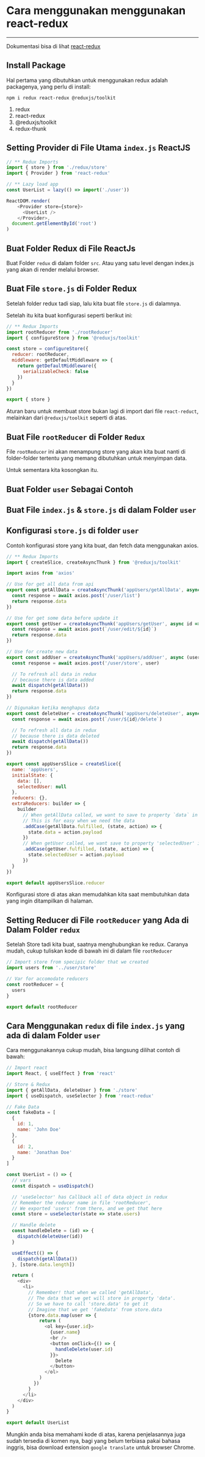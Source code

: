 # Cara menggunakan menggunakan react-redux
___

Dokumentasi bisa di lihat [react-redux](https://react-redux.js.org/)

## Install Package

Hal pertama yang dibutuhkan untuk menggunakan redux adalah packagenya, yang perlu di install:

`npm i redux react-redux @reduxjs/toolkit`

1. redux
2. react-redux
3. @reduxjs/toolkit
4. redux-thunk

## Setting Provider di File Utama `index.js` ReactJS

```javascript
// ** Redux Imports
import { store } from './redux/store'
import { Provider } from 'react-redux'

// ** Lazy load app
const UserList = lazy(() => import('./user'))

ReactDOM.render(
    <Provider store={store}>
      <UserList />
    </Provider>,
  document.getElementById('root')
)
```

## Buat Folder Redux di File ReactJs

Buat Folder `redux` di dalam folder `src`. Atau yang satu level dengan index.js yang akan di render melalui browser.

## Buat File `store.js` di Folder Redux

Setelah folder redux tadi siap, lalu kita buat file `store.js` di dalamnya.

Setelah itu kita buat konfigurasi seperti berikut ini:

```javascript
// ** Redux Imports
import rootReducer from './rootReducer'
import { configureStore } from '@reduxjs/toolkit'

const store = configureStore({
  reducer: rootReducer,
  middleware: getDefaultMiddleware => {
    return getDefaultMiddleware({
      serializableCheck: false
    })
  }
})

export { store }
```

Aturan baru untuk membuat store bukan lagi di import dari file `react-reduct`, melainkan dari `@reduxjs/toolkit` seperti di atas.

## Buat File `rootReducer` di Folder `Redux`

File `rootReducer` ini akan menampung store yang akan kita buat nanti di folder-folder tertentu yang memang dibutuhkan untuk menyimpan data.

Untuk sementara kita kosongkan itu.

## Buat Folder `user` Sebagai Contoh
## Buat File `index.js` & `store.js` di dalam Folder `user`
## Konfigurasi `store.js` di folder `user`

Contoh konfigurasi store yang kita buat, dan fetch data menggunakan axios.

```javascript
// ** Redux Imports
import { createSlice, createAsyncThunk } from '@reduxjs/toolkit'

import axios from 'axios'

// Use for get all data from api
export const getAllData = createAsyncThunk('appUsers/getAllData', async () => {
  const response = await axios.post('/user/list')
  return response.data
})

// Use for get some data before update it
export const getUser = createAsyncThunk('appUsers/getUser', async id => {
  const response = await axios.post(`/user/edit/${id}`)
  return response.data
})

// Use for create new data
export const addUser = createAsyncThunk('appUsers/addUser', async (user, { dispatch, getState }) => {
  const response = await axios.post('/user/store', user)

  // To refresh all data in redux
  // because there is data added
  await dispatch(getAllData())
  return response.data
})

// Digunakan ketika menghapus data
export const deleteUser = createAsyncThunk('appUsers/deleteUser', async (id, { dispatch, getState }) => {
  const response = await axios.post(`/user/${id}/delete`)

  // To refresh all data in redux
  // because there is data deleted
  await dispatch(getAllData())
  return response.data
})

export const appUsersSlice = createSlice({
  name: 'appUsers',
  initialState: {
    data: [],
    selectedUser: null
  },
  reducers: {},
  extraReducers: builder => {
    builder
      // When getAllData called, we want to save to property `data` in reducer
      // This is for easy when we need the data
      .addCase(getAllData.fulfilled, (state, action) => {
        state.data = action.payload
      })
      // When getUser called, we want save to property 'selectedUser' in reducer
      .addCase(getUser.fulfilled, (state, action) => {
        state.selectedUser = action.payload
      })
  }
})

export default appUsersSlice.reducer

```

Konfigurasi store di atas akan memudahkan kita saat membutuhkan data yang ingin ditampilkan di halaman.

## Setting Reducer di File `rootReducer` yang Ada di Dalam Folder `redux`

Setelah Store tadi kita buat, saatnya menghubungkan ke redux.
Caranya mudah, cukup tuliskan kode di bawah ini di dalam file `rootReducer`

```javascript
// Import store from specipic folder that we created
import users from '../user/store'

// Var for accomodate reducers
const rootReducer = {
  users
}

export default rootReducer
```

## Cara Menggunakan `redux` di file `index.js` yang ada di dalam Folder `user`

Cara menggunakannya cukup mudah, bisa langsung dilihat contoh di bawah:

```javascript
// Import react
import React, { useEffect } from 'react'

// Store & Redux
import { getAllData, deleteUser } from './store'
import { useDispatch, useSelector } from 'react-redux'

// Fake Data
const fakeData = [
  {
    id: 1,
    name: 'John Doe'
  },
  {
    id: 2,
    name: 'Jonathan Doe'
  }
]

const UserList = () => {
  // vars
  const dispatch = useDispatch()

  // 'useSelector' has Callback all of data object in redux
  // Remember the reducer name in file 'rootReducer', 
  // We exported 'users' from there, and we get that here
  const store = useSelector(state => state.users)

  // Handle delete
  const handleDelete = (id) => {
    dispatch(deleteUser(id))
  }

  useEffect(() => {
    dispatch(getAllData())
  }, [store.data.length])

  return (
    <div>
      <li>
        // Remember! that when we called 'getAllData', 
        // The data that we get will store in property 'data'.
        // So we have to call 'store.data' to get it
        // Imagine that we get 'fakeData' from store.data
        {store.data.map(user => {
            return (
              <ol key={user.id}>
                {user.name}
                <br />
                <button onClick={() => {
                  handleDelete(user.id)
                }}>
                  Delete
                </button>
              </ol>
            )
          })
        }
      </li>
    </div>
  )
}

export default UserList

```

Mungkin anda bisa memahami kode di atas, karena penjelasannya juga sudah tersedia di komen nya, bagi yang belum terbiasa pakai bahasa inggris, bisa download extension `google translate` untuk browser Chrome.
